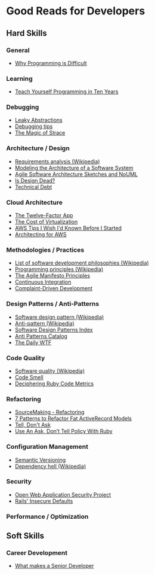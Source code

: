 Good Reads for Developers
=========================

Hard Skills
-----------

### General

 * [Why Programming is Difficult](http://joearms.github.io/2014/02/07/why-programming-is-difficult.html)
 
### Learning

 * [Teach Yourself Programming in Ten Years](http://norvig.com/21-days.html)

### Debugging

 * [Leaky Abstractions](http://www.joelonsoftware.com/articles/LeakyAbstractions.html)
 * [Debugging tips](http://www.yoda.arachsys.com/csharp/debugging.html)
 * [The Magic of Strace](http://chadfowler.com/blog/2014/01/26/the-magic-of-strace)
 
### Architecture / Design

 * [Requirements analysis (Wikipedia)](http://en.wikipedia.org/wiki/Requirements_analysis)
 * [Modeling the Architecture of a Software System](http://msdn.microsoft.com/en-us/library/dd490886.aspx)
 * [Agile Software Architecture Sketches and NoUML](http://www.infoq.com/articles/agile-software-architecture-sketches-NoUML)
 * [Is Design Dead?](http://martinfowler.com/articles/designDead.html)
 * [Technical Debt](http://martinfowler.com/bliki/TechnicalDebt.html)
 
### Cloud Architecture

 * [The Twelve-Factor App](http://12factor.net)
 * [The Cost of Virtualization](http://queue.acm.org/detail.cfm?id=1348591)
 * [AWS Tips I Wish I'd Known Before I Started](http://wblinks.com/notes/aws-tips-i-wish-id-known-before-i-started/)
 * [Architecting for AWS](http://www.slideshare.net/AmazonWebServices/architecting-for-aws)

### Methodologies / Practices

 * [List of software development philosophies (Wikipedia)](http://en.wikipedia.org/wiki/List_of_software_development_philosophies)
 * [Programming principles (Wikipedia)](http://en.wikipedia.org/wiki/Category:Programming_principles)
 * [The Agile Manifesto Principles](https://www.scrumalliance.org/community/articles/2013/november/the-agile-manifesto-principles-what-do-they-mean)
 * [Continuous Integration](http://martinfowler.com/articles/continuousIntegration.html)
 * [Complaint-Driven Development](http://www.codinghorror.com/blog/2014/02/complaint-driven-development.html)

### Design Patterns / Anti-Patterns

 * [Software design pattern (Wikipedia)](http://en.wikipedia.org/wiki/Software_design_pattern)
 * [Anti-pattern (Wikipedia)](http://en.wikipedia.org/wiki/Anti-pattern)
 * [Software Design Patterns Index](http://c2.com/cgi/wiki?SoftwareDesignPatternsIndex)
 * [Anti Patterns Catalog](http://c2.com/cgi/wiki?AntiPatternsCatalog)
 * [The Daily WTF](http://thedailywtf.com)
 
### Code Quality

 * [Software quality (Wikipedia)](http://en.wikipedia.org/wiki/Software_quality)
 * [Code Smell](http://c2.com/cgi/wiki?CodeSmell)
 * [Deciphering Ruby Code Metrics](http://blog.codeclimate.com/blog/2013/08/07/deciphering-ruby-code-metrics/)

### Refactoring

 * [SourceMaking - Refactoring](http://sourcemaking.com/refactoring)
 * [7 Patterns to Refactor Fat ActiveRecord Models](http://blog.codeclimate.com/blog/2012/10/17/7-ways-to-decompose-fat-activerecord-models/)
 * [Tell, Don't Ask](http://pragprog.com/articles/tell-dont-ask)
 * [Use An Ask, Don’t Tell Policy With Ruby](http://patshaughnessy.net/2014/2/10/use-an-ask-dont-tell-policy-with-ruby)

### Configuration Management

 * [Semantic Versioning](http://semver.org/)
 * [Dependency hell (Wikipedia)](http://en.wikipedia.org/wiki/Dependency_hell)

### Security

 * [Open Web Application Security Project](https://www.owasp.org)
 * [Rails' Insecure Defaults](http://blog.codeclimate.com/blog/2013/03/27/rails-insecure-defaults/)

### Performance / Optimization

Soft Skills
-----------

### Career Development

 * [What makes a Senior Developer](http://www.sowrey.org/2010/02/what-makes-a-senior-developer/)
